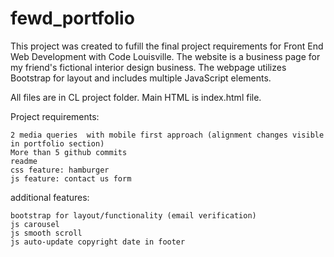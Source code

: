 # fewd_portfolio

This project was created to fufill the final project requirements for Front End Web Development with Code Louisville. The website is a business page for my friend's fictional interior design business. The webpage utilizes Bootstrap for layout and includes multiple JavaScript elements. 

All files are in CL project folder. Main HTML is index.html file.


Project requirements:

	2 media queries  with mobile first approach (alignment changes visible in portfolio section)
	More than 5 github commits
	readme
	css feature: hamburger
	js feature: contact us form

	
  additional features:
	
	bootstrap for layout/functionality (email verification)
	js carousel
	js smooth scroll 
	js auto-update copyright date in footer
	

